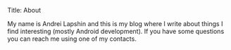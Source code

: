 Title: About

My name is Andrei Lapshin and this is my blog where I write about things I
find interesting (mostly Android development). If you have some questions you
can reach me using one of my contacts.

